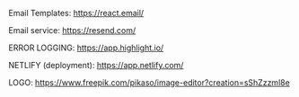 Email Templates:
https://react.email/

Email service:
https://resend.com/

ERROR LOGGING:
https://app.highlight.io/

NETLIFY (deployment):
https://app.netlify.com/

LOGO:
https://www.freepik.com/pikaso/image-editor?creation=sShZzzml8e